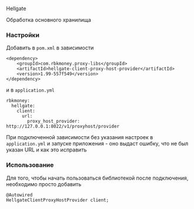 Hellgate

Обработка основного хранилища

### Настройки

Добавить в `pom.xml` в зависимости

```
<dependency>
    <groupId>com.rbkmoney.proxy-libs</groupId>
    <artifactId>hellgate-client-proxy-host-provider</artifactId>
    <version>1.99-557f549</version>
</dependency>
```

и в `application.yml`

```
rbkmoney:
  hellgate:
    client:
      url:
        proxy_host_provider: http://127.0.0.1:8022/v1/proxyhost/provider
```

При подключенной зависимости без указания настроек в `application.yml` и запуске приложения - оно выдаст ошибку, что не был указан URL и как это исправить


### Использование

Для того, чтобы начать пользоваться библиотекой после подключения, необходимо просто добавить

```
@Autowired
HellgateClientProxyHostProvider client;
```
